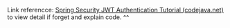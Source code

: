 Link referencce:  [Spring Security JWT Authentication Tutorial (codejava.net)](https://www.codejava.net/frameworks/spring-boot/spring-security-jwt-authentication-tutorial)  to view detail if forget and explain code. ^^
